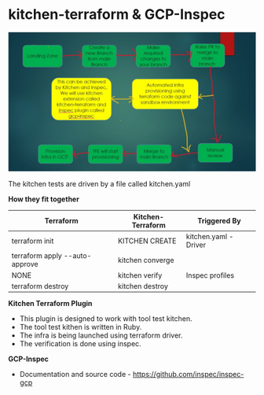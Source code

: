 # kitchen-terraform & GCP-Inspec

![alt Terraform Testing](./Terraform_test_driven_development.jpg)

The kitchen tests are driven by a file called kitchen.yaml

**How they fit together**

|Terraform | Kitchen-Terraform | Triggered By| 
|--- | --- | --- |
|terraform init | KITCHEN CREATE |  kitchen.yaml - Driver|
|terraform apply --auto-approve|kitchen converge|
|NONE|kitchen verify|Inspec profiles|
|terraform destroy|kitchen destroy|


**Kitchen Terraform Plugin**

- This plugin is designed to work with tool test kitchen.
- The tool test kithen is written in Ruby.
- The infra is being launched using terraform driver.
- The verification is done using inspec.

**GCP-Inspec**
- Documentation and source code - https://github.com/inspec/inspec-gcp
